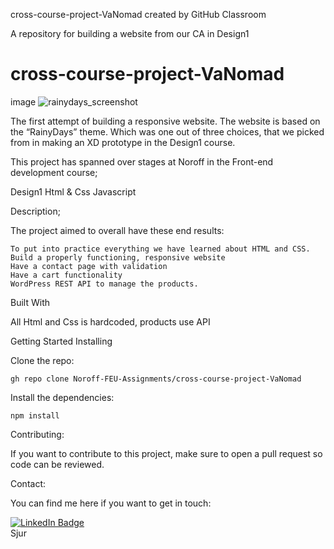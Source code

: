 cross-course-project-VaNomad created by GitHub Classroom

A repository for building a website from our CA in Design1

# cross-course-project-VaNomad

image
![rainydays_screenshot](https://user-images.githubusercontent.com/77972892/193795971-a725cde2-1654-43f6-979a-d6c494b07dd3.jpg)

The first attempt of building a responsive
website. The website is based on the “RainyDays” theme. 
Which was one out of three choices, that we picked from in making an XD prototype in
the Design1 course. 

This project has spanned over stages at Noroff in the Front-end development course;

Design1
Html & Css
Javascript

Description;

The project aimed to overall have these end results:

    To put into practice everything we have learned about HTML and CSS.
    Build a properly functioning, responsive website
    Have a contact page with validation
    Have a cart functionality
    WordPress REST API to manage the products.

Built With

All Html and Css is hardcoded,
products use API


Getting Started
Installing

Clone the repo:

    
    gh repo clone Noroff-FEU-Assignments/cross-course-project-VaNomad
    

Install the dependencies:

    
    npm install
    

Contributing:

If you want to contribute to this project, 
make sure to open a pull request so code can be reviewed.


Contact:

You can find me here if you want to get in touch:

<div id="badges">
  <a href="https://www.linkedin.com/in/sjurhassel/">
    <img src="https://img.shields.io/badge/LinkedIn-blue?style=for-the-badge&logo=linkedin&logoColor=white" alt="LinkedIn Badge"/>
  </a>
</div>
Sjur

